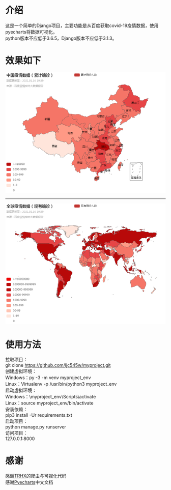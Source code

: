 # 介绍
这是一个简单的Django项目，主要功能是从百度获取covid-19疫情数据，使用pyecharts将数据可视化。  
python版本不应低于3.6.5，Django版本不应低于3.1.3。
# 效果如下
![累计确诊](./累计确诊.png)

------

![现有确诊](./现有确诊.png)
# 使用方法
拉取项目：  
git clone https://github.com/ljc545w/myproject.git  
创建虚拟环境：  
Windows：py -3 -m venv myproject_env  
Linux：Virtualenv -p /usr/bin/python3 myproject_env  
启动虚拟环境：  
Windows：\myproject_env\Scripts\activate  
Linux：source myproject_env/bin/activate  
安装依赖：  
pip3 install -Ur requirements.txt  
启动项目：  
python manage.py runserver  
访问项目：  
127.0.0.1:8000  
# 感谢
感谢[TRHX](https://github.com/TRHX)的爬虫与可视化代码  
感谢[Pyecharts](https://pyecharts.org/#/zh-cn/intro)中文文档  
